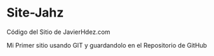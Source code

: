 # Site-Jahz
Código del Sitio de JavierHdez.com

Mi Primer sitio usando GIT y guardandolo en el Repositorio de GitHub


